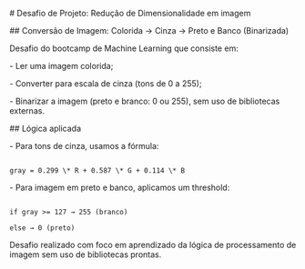 \# Desafio de Projeto: Redução de Dimensionalidade em imagem

\## Conversão de Imagem: Colorida → Cinza → Preto e Banco (Binarizada)



Desafio do bootcamp de Machine Learning que consiste em:



\- Ler uma imagem colorida;

\- Converter para escala de cinza (tons de 0 a 255);

\- Binarizar a imagem (preto e branco: 0 ou 255), sem uso de bibliotecas externas.





\## Lógica aplicada



\- Para tons de cinza, usamos a fórmula:

```

gray = 0.299 \* R + 0.587 \* G + 0.114 \* B

```



\- Para imagem em preto e banco, aplicamos um threshold:

```

if gray >= 127 → 255 (branco)

else → 0 (preto)

```





Desafio realizado com foco em aprendizado da lógica de processamento de imagem sem uso de bibliotecas prontas.







